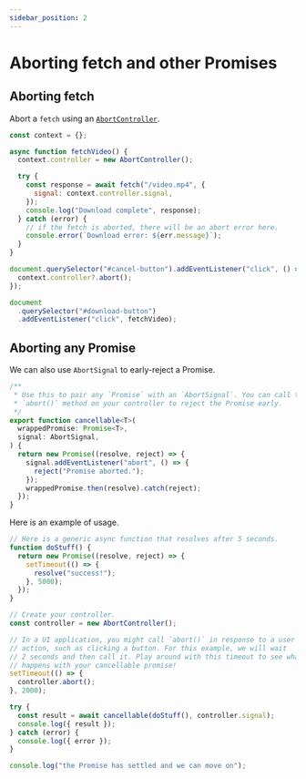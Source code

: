 ```yaml
---
sidebar_position: 2
---
```


# Aborting fetch and other Promises

## Aborting fetch

Abort a `fetch` using an [`AbortController`](https://developer.mozilla.org/en-US/docs/Web/API/AbortController).

```js
const context = {};

async function fetchVideo() {
  context.controller = new AbortController();

  try {
    const response = await fetch("/video.mp4", {
      signal: context.controller.signal,
    });
    console.log("Download complete", response);
  } catch (error) {
    // if the fetch is aborted, there will be an abort error here.
    console.error(`Download error: ${err.message}`);
  }
}

document.querySelector("#cancel-button").addEventListener("click", () => {
  context.controller?.abort();
});

document
  .querySelector("#download-button")
  .addEventListener("click", fetchVideo);
```

## Aborting any Promise

We can also use `AbortSignal` to early-reject a Promise.

```ts title="cancellable.js"
/**
 * Use this to pair any `Promise` with an `AbortSignal`. You can call the
 * `abort()` method on your controller to reject the Promise early.
 */
export function cancellable<T>(
  wrappedPromise: Promise<T>,
  signal: AbortSignal,
) {
  return new Promise((resolve, reject) => {
    signal.addEventListener("abort", () => {
      reject("Promise aborted.");
    });
    wrappedPromise.then(resolve).catch(reject);
  });
}
```

Here is an example of usage.

```js
// Here is a generic async function that resolves after 5 seconds.
function doStuff() {
  return new Promise((resolve, reject) => {
    setTimeout(() => {
      resolve("success!");
    }, 5000);
  });
}

// Create your controller.
const controller = new AbortController();

// In a UI application, you might call `abort()` in response to a user
// action, such as clicking a button. For this example, we will wait
// 2 seconds and then call it. Play around with this timeout to see what
// happens with your cancellable promise!
setTimeout(() => {
  controller.abort();
}, 2000);

try {
  const result = await cancellable(doStuff(), controller.signal);
  console.log({ result });
} catch (error) {
  console.log({ error });
}

console.log("the Promise has settled and we can move on");
```
